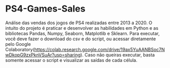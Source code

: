 # PS4-Games-Sales
Análise das vendas dos jogos de PS4 realizadas entre 2013 a 2020. O intuito do projeto é praticar e desenvolver as habilidades em Python e as bibliotecas Pandas, Numpy, Seaborn, Matplotlib e Sklearn. Para executar, você deve fazer o download do csv e do script, ou acessar diretamente pelo Google Colaboratory(https://colab.research.google.com/drive/19ax5YuAANBSoc7NwDkopG9zxPknVSuAr?usp=sharing). Caso não queiras executar, basta somente acessar o script e visualizar as saídas de cada célula.
